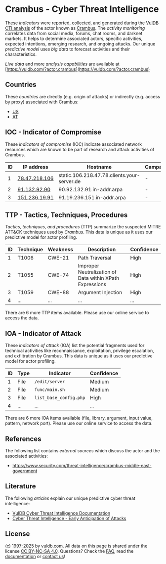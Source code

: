 # Crambus - Cyber Threat Intelligence

These _indicators_ were reported, collected, and generated during the [VulDB CTI analysis](https://vuldb.com/?kb.cti) of the actor known as [Crambus](https://vuldb.com/?actor.crambus). The _activity monitoring_ correlates data from social media, forums, chat rooms, and darknet markets. It helps to determine associated actors, specific activities, expected intentions, emerging research, and ongoing attacks. Our unique _predictive model_ uses _big data_ to forecast activities and their characteristics.

_Live data_ and more _analysis capabilities_ are available at [https://vuldb.com/?actor.crambus](https://vuldb.com/?actor.crambus)

## Countries

These _countries_ are directly (e.g. origin of attacks) or indirectly (e.g. access by proxy) associated with Crambus:

* [US](https://vuldb.com/?country.us)
* [AT](https://vuldb.com/?country.at)

## IOC - Indicator of Compromise

These _indicators of compromise_ (IOC) indicate associated network resources which are known to be part of research and attack activities of Crambus.

ID | IP address | Hostname | Campaign | Confidence
-- | ---------- | -------- | -------- | ----------
1 | [78.47.218.106](https://vuldb.com/?ip.78.47.218.106) | static.106.218.47.78.clients.your-server.de | - | High
2 | [91.132.92.90](https://vuldb.com/?ip.91.132.92.90) | 90.92.132.91.in-addr.arpa | - | High
3 | [151.236.19.91](https://vuldb.com/?ip.151.236.19.91) | 91.19.236.151.in-addr.arpa | - | High

## TTP - Tactics, Techniques, Procedures

_Tactics, techniques, and procedures_ (TTP) summarize the suspected MITRE ATT&CK techniques used by _Crambus_. This data is unique as it uses our predictive model for actor profiling.

ID | Technique | Weakness | Description | Confidence
-- | --------- | -------- | ----------- | ----------
1 | T1006 | CWE-21 | Path Traversal | High
2 | T1055 | CWE-74 | Improper Neutralization of Data within XPath Expressions | High
3 | T1059 | CWE-88 | Argument Injection | High
4 | ... | ... | ... | ...

There are 6 more TTP items available. Please use our online service to access the data.

## IOA - Indicator of Attack

These _indicators of attack_ (IOA) list the potential fragments used for technical activities like reconnaissance, exploitation, privilege escalation, and exfiltration by Crambus. This data is unique as it uses our predictive model for actor profiling.

ID | Type | Indicator | Confidence
-- | ---- | --------- | ----------
1 | File | `/edit/server` | Medium
2 | File | `func/main.sh` | Medium
3 | File | `list_base_config.php` | High
4 | ... | ... | ...

There are 6 more IOA items available (file, library, argument, input value, pattern, network port). Please use our online service to access the data.

## References

The following list contains _external sources_ which discuss the actor and the associated activities:

* https://www.security.com/threat-intelligence/crambus-middle-east-government

## Literature

The following _articles_ explain our unique predictive cyber threat intelligence:

* [VulDB Cyber Threat Intelligence Documentation](https://vuldb.com/?kb.cti)
* [Cyber Threat Intelligence - Early Anticipation of Attacks](https://www.scip.ch/en/?labs.20201022)

## License

(c) [1997-2025](https://vuldb.com/?kb.changelog) by [vuldb.com](https://vuldb.com/?kb.about). All data on this page is shared under the license [CC BY-NC-SA 4.0](https://creativecommons.org/licenses/by-nc-sa/4.0/). Questions? Check the [FAQ](https://vuldb.com/?kb.faq), read the [documentation](https://vuldb.com/?kb) or [contact us](https://vuldb.com/?contact)!
